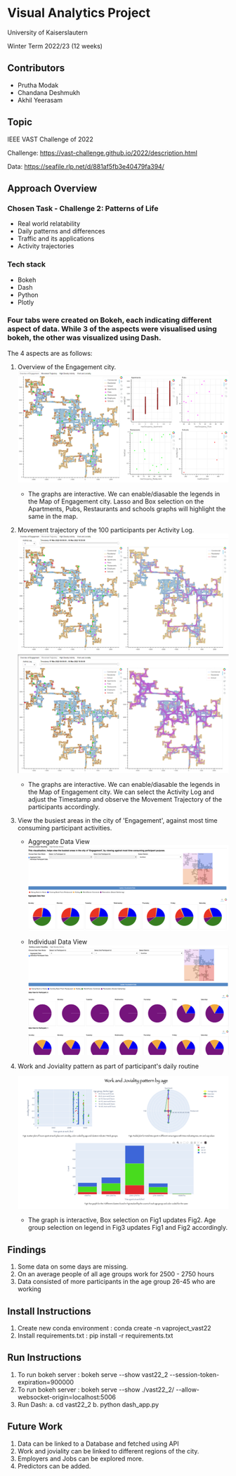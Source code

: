 # Visual Analytics Project

University of Kaiserslautern

Winter Term 2022/23 (12 weeks)

## Contributors

- Prutha Modak
- Chandana Deshmukh
- Akhil Yeerasam

## Topic

IEEE VAST Challenge of 2022

Challenge: https://vast-challenge.github.io/2022/description.html

Data: https://seafile.rlp.net/d/881af5fb3e40479fa394/

## Approach Overview

### Chosen Task - Challenge 2: Patterns of Life
- Real world relatability
- Daily patterns and differences
- Traffic and its applications
- Activity trajectories

### Tech stack
- Bokeh
- Dash
- Python
- Plotly

### Four tabs were created on Bokeh, each indicating different aspect of data. While 3 of the aspects were visualised using bokeh, the other was visualized using Dash. 

The 4 aspects are as follows:
1. Overview of the Engagement city.
    ![Overview of the Engagement city](./experiments/Overview_of_engagement.png?raw=true "Overview of the Engagement city using Bokeh with graph interactions")
    - The graphs are interactive. We can enable/diasable the legends in the Map of Engagement city. Lasso and Box selection on the Apartments, Pubs, Restaurants and schools graphs will highlight the same in the map. 

2. Movement trajectory of the 100 participants per Activity Log.
    ![Movement trajectory](./experiments/Movement_Trajectory.png?raw=true "Movement trajectory for 100 participants using Bokeh with graph interactions")
    ![Movement trajectory all](./experiments/Movement_Trajectory_all.png?raw=true "Movement trajectory for all participants using Bokeh with graph interactions")
    - The graphs are interactive. We can enable/diasable the legends in the Map of Engagement city. We can select the Activity Log and adjust the Timestamp and observe the Movement Trajectory of the participants accordingly.

3. View the busiest areas in the city of 'Engagement', against most time consuming participant activities.
    - Aggregate Data View
    ![Aggregate Data View Screenshot](./experiments/Tab3_Aggregate_Data_View.png?raw=true "Aggregate Data View using Bokeh with graph interactions")
    
    - Individual Data View
    ![Individual Data View Screenshot](./experiments/Tab3_Individual_Data_View.png?raw=true "Individual Data View using Bokeh with graph interactions")

4. Work and Joviality pattern as part of participant's daily routine

    ![Work and Joviality pattern Screenshot](./experiments/daily_pattern.png?raw=true "Work and Joviality pattern using Dash with graph interactions")

    - The graph is interactive, Box selection on Fig1 updates Fig2. Age group selection on legend in Fig3 updates Fig1 and Fig2 accordingly.

## Findings

1. Some data on some days are missing.
2. On an average people of all age groups work for 2500 - 2750 hours
3. Data consisted of more participants in the age group 26-45 who are working

## Install Instructions
1. Create new conda environment : conda create -n vaproject_vast22
2. Install requirements.txt : pip install -r requirements.txt

## Run Instructions
1. To run bokeh server : bokeh serve --show vast22_2 --session-token-expiration=900000
2. To run bokeh server : bokeh serve --show ./vast22_2/ --allow-websocket-origin=localhost:5006 
3. Run Dash: a. cd vast22_2  b. python dash_app.py

## Future Work
1. Data can  be  linked to a Database and fetched using API
2. Work and joviality can be linked to different regions of the city.
3. Employers and Jobs can be explored more.
4. Predictors can be added.
